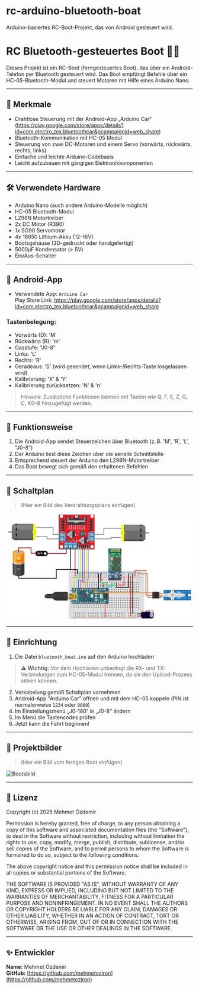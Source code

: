 # rc-arduino-bluetooth-boat
Arduino-basiertes RC-Boot-Projekt, das von Android gesteuert wird.
# RC Bluetooth-gesteuertes Boot 🚤📡

Dieses Projekt ist ein RC-Boot (ferngesteuertes Boot), das über ein Android-Telefon per Bluetooth gesteuert wird. Das Boot empfängt Befehle über ein HC-05-Bluetooth-Modul und steuert Motoren mit Hilfe eines Arduino Nano.

---

## 📌 Merkmale

- Drahtlose Steuerung mit der Android-App „Arduino Car“
  (https://play.google.com/store/apps/details?id=com.electro_tex.bluetoothcar&pcampaignid=web_share)
- Bluetooth-Kommunikation mit HC-05 Modul
- Steuerung von zwei DC-Motoren und einem Servo (vorwärts, rückwärts, rechts, links)
- Einfache und leichte Arduino-Codebasis
- Leicht aufzubauen mit gängigen Elektronikkomponenten

---

## 🛠 Verwendete Hardware

- Arduino Nano (auch andere Arduino-Modelle möglich)
- HC-05 Bluetooth-Modul
- L298N Motortreiber
- 2x DC Motor (R390)
- 1x SG90 Servomotor
- 4x 18650 Lithium-Akku (12–16V)
- Bootsgehäuse (3D-gedruckt oder handgefertigt)
- 5000µF Kondensator (> 5V)
- Ein/Aus-Schalter

---

## 📱 Android-App

- Verwendete App: `Arduino Car`  
  Play Store Link: https://play.google.com/store/apps/details?id=com.electro_tex.bluetoothcar&pcampaignid=web_share

### Tastenbelegung:

- Vorwärts (D): 'M'
- Rückwärts (R): 'm'
- Gasstufe: "J0-8"
- Links: 'L'
- Rechts: 'R'
- Geradeaus: 'S' (wird gesendet, wenn Links-/Rechts-Taste losgelassen wird)
- Kalibrierung: 'X' & 'Y'
- Kalibrierung zurücksetzen: 'N' & 'n'

> Hinweis: Zusätzliche Funktionen können mit Tasten wie Q, F, E, Z, G, C, K0–8 hinzugefügt werden.

---

## 🧠 Funktionsweise

1. Die Android-App sendet Steuerzeichen über Bluetooth (z. B. 'M', 'R', 'L', "J0-8")
2. Der Arduino liest diese Zeichen über die serielle Schnittstelle
3. Entsprechend steuert der Arduino den L298N-Motortreiber
4. Das Boot bewegt sich gemäß den erhaltenen Befehlen

---

## 🔌 Schaltplan

> (Hier ein Bild des Verdrahtungsplans einfügen)

![Schaltplan](wiring_diagram.png)

---

## 🚀 Einrichtung

1. Die Datei `bluetooth_boat.ino` auf den Arduino hochladen  
> ⚠️ **Wichtig:** Vor dem Hochladen unbedingt die RX- und TX-Verbindungen zum HC-05-Modul trennen, da sie den Upload-Prozess stören können.
2. Verkabelung gemäß Schaltplan vornehmen
3. Android-App "Arduino Car" öffnen und mit dem HC-05 koppeln (PIN ist normalerweise `1234` oder `0000`)
4. Im Einstellungsmenü „J0-180“ in „J0-8“ ändern
5. Im Menü die Tastencodes prüfen
6. Jetzt kann die Fahrt beginnen!

---

## 📸 Projektbilder

> (Hier ein Bild vom fertigen Boot einfügen)

![Bootsbild](resources/boat_image.jpg)

---

## 📄 Lizenz

Copyright (c) 2025 Mehmet Özdemir

Permission is hereby granted, free of charge, to any person obtaining a copy
of this software and associated documentation files (the "Software"), to deal
in the Software without restriction, including without limitation the rights
to use, copy, modify, merge, publish, distribute, sublicense, and/or sell
copies of the Software, and to permit persons to whom the Software is
furnished to do so, subject to the following conditions:

The above copyright notice and this permission notice shall be included in all
copies or substantial portions of the Software.

THE SOFTWARE IS PROVIDED "AS IS", WITHOUT WARRANTY OF ANY KIND, EXPRESS OR
IMPLIED, INCLUDING BUT NOT LIMITED TO THE WARRANTIES OF MERCHANTABILITY,
FITNESS FOR A PARTICULAR PURPOSE AND NONINFRINGEMENT. IN NO EVENT SHALL THE
AUTHORS OR COPYRIGHT HOLDERS BE LIABLE FOR ANY CLAIM, DAMAGES OR OTHER
LIABILITY, WHETHER IN AN ACTION OF CONTRACT, TORT OR OTHERWISE, ARISING FROM,
OUT OF OR IN CONNECTION WITH THE SOFTWARE OR THE USE OR OTHER DEALINGS IN THE
SOFTWARE.


---

## ✨ Entwickler

**Name:** Mehmet Özdemir  
**GitHub:** [https://github.com/mehmetoziron](https://github.com/mehmetoziron)
